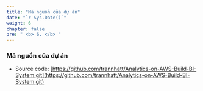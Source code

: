 ```yaml
---
title: "Mã nguồn của dự án"
date: "`r Sys.Date()`"
weight: 6
chapter: false
pre: " <b> 6. </b> "
---
```


### Mã nguồn của dự án

- Source code: [https://github.com/trannhatt/Analytics-on-AWS-Build-BI-System.git](https://github.com/trannhatt/Analytics-on-AWS-Build-BI-System.git)
